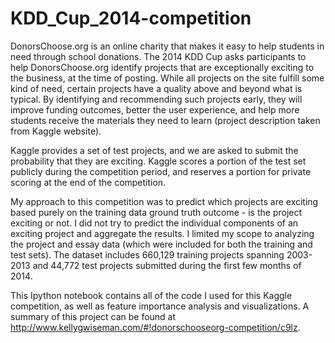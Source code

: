 KDD_Cup_2014-competition
========================

DonorsChoose.org is an online charity that makes it easy to help students in need through school donations. The 2014 KDD Cup asks participants to help DonorsChoose.org identify projects that are exceptionally exciting to the business, at the time of posting. While all projects on the site fulfill some kind of need, certain projects have a quality above and beyond what is typical. By identifying and recommending such projects early, they will improve funding outcomes, better the user experience, and help more students receive the materials they need to learn (project description taken from Kaggle website).

Kaggle provides a set of test projects, and we are asked to submit the probability that they are exciting.  Kaggle scores a portion of the test set publicly during the competition period, and reserves a portion for private scoring at the end of the competition.

My approach to this competition was to predict which projects are exciting based purely on the training data ground truth outcome - is the project exciting or not.  I did not try to predict the individual components of an exciting project and aggregate the results.  I limited my scope to analyzing the project and essay data (which were included for both the training and test sets).  The dataset includes 660,129 training projects spanning 2003-2013 and 44,772 test projects submitted during the first few months of 2014.

This Ipython notebook contains all of the code I used for this Kaggle competition, as well as feature importance analysis and visualizations. A summary of this project can be found at http://www.kellygwiseman.com/#!donorschooseorg-competition/c9lz.